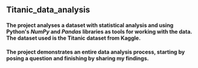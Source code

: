 ## Titanic_data_analysis 


#### The project analyses a dataset with statistical analysis and using Python's *NumPy* and *Pandas* libraries as tools for working with the data. The dataset used is the Titanic dataset from Kaggle.

#### The project demonstrates an  entire data analysis process, starting by posing a question and finishing by sharing my findings.



 
